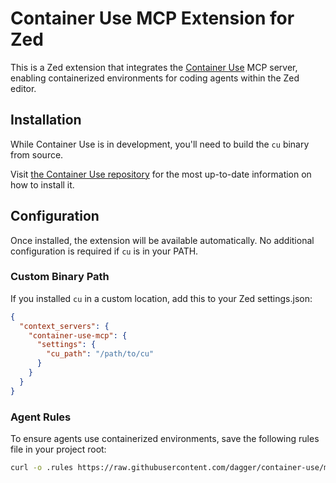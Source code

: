 # Container Use MCP Extension for Zed

This is a Zed extension that integrates the [Container Use](https://github.com/dagger/container-use) MCP server, enabling containerized environments for coding agents within the Zed editor.

## Installation

While Container Use is in development, you'll need to build the `cu` binary from source.

Visit [the Container Use repository](https://github.com/dagger/container-use?tab=readme-ov-file#installing) for the most up-to-date information on how to install it.

## Configuration

Once installed, the extension will be available automatically. No additional configuration is required if `cu` is in your PATH.

### Custom Binary Path

If you installed `cu` in a custom location, add this to your Zed settings.json:

```json
{
  "context_servers": {
    "container-use-mcp": {
      "settings": {
        "cu_path": "/path/to/cu"
      }
    }
  }
}
```

### Agent Rules

To ensure agents use containerized environments, save the following rules file in your project root:

```bash
curl -o .rules https://raw.githubusercontent.com/dagger/container-use/main/rules/agent.md
```

